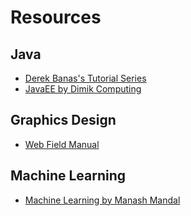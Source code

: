 # Resources

## Java
- [Derek Banas's Tutorial Series](https://www.youtube.com/playlist?list=PLE7E8B7F4856C9B19)
- [JavaEE by Dimik Computing](http://dimikcomputing.com/course/javaee-online-course)

## Graphics Design
- [Web Field Manual](http://webfieldmanual.com)

## Machine Learning
- [Machine Learning by Manash Mandal](https://ml.manash.me)